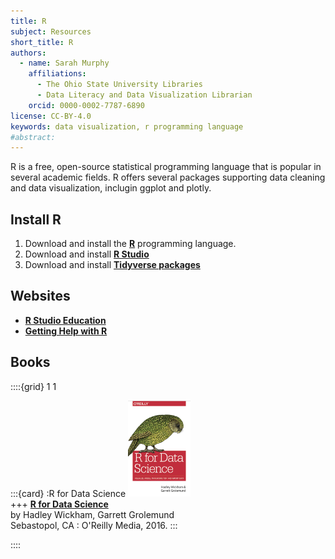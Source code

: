 ```yaml
---
title: R
subject: Resources
short_title: R
authors:
  - name: Sarah Murphy
    affiliations:
      - The Ohio State University Libraries
      - Data Literacy and Data Visualization Librarian
    orcid: 0000-0002-7787-6890
license: CC-BY-4.0
keywords: data visualization, r programming language
#abstract: 
---
```

R is a free, open-source statistical programming language that is popular in several academic fields. R offers several packages supporting data cleaning and data visualization, inclugin ggplot and plotly. 

## Install R
1. Download and install the __[R](https://cran.case.edu/)__ programming language.
2. Download and install __[R Studio](https://posit.co)__
3. Download and install __[Tidyverse packages](https://www.tidyverse.org/packages/)__

## Websites
* __[R Studio Education](https://education.rstudio.com/)__
* __[Getting Help with R](https://www.r-project.org/help.html)__

## Books

::::{grid} 1 1 

:::{card}
:R for Data Science
![R for Data Science cover](images/Cover_RForDataScience_small.png)  
+++
__[R for Data Science](https://library-ohio-state-edu.proxy.lib.ohio-state.edu/record=b9493427~S7)__    
by Hadley Wickham, Garrett Grolemund  
Sebastopol, CA : O'Reilly Media, 2016.
:::



::::

